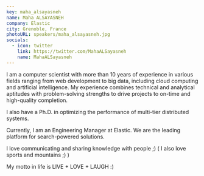 ```yaml
---
key: maha_alsayasneh
name: Maha ALSAYASNEH
company: Elastic
city: Grenoble, France
photoURL: speakers/maha_alsayasneh.jpg
socials:
  - icon: twitter
    link: https://twitter.com/MahaALSayasneh
    name: MahaALSayasneh
---
```


I am a computer scientist with more than 10 years of experience in various fields ranging from web development to big data, including cloud computing and artificial intelligence. My experience combines technical and analytical aptitudes with problem-solving strengths to drive projects to on-time and high-quality completion.

I also have a Ph.D. in optimizing the performance of multi-tier distributed systems.

Currently, I am an Engineering Manager at Elastic. We are the leading platform for search-powered solutions.

I love communicating and sharing knowledge with people ;) ( I also love sports and mountains ;) )

My motto in life is LIVE + LOVE + LAUGH :)